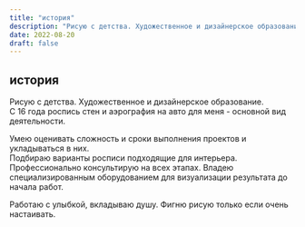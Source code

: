 ```yaml
---
title: "история"
description: "Рисую с детства. Художественное и дизайнерское образование."
date: 2022-08-20
draft: false
---
```


## история  



Рисую с детства. Художественное и дизайнерское образование.  
С 16 года роспись стен и аэрография на авто для меня - основной вид деятельности.

Умею оценивать сложность и сроки выполнения проектов и укладываться в них.  
Подбираю варианты росписи подходящие для интерьера. Профессионально консультирую на всех этапах. Владею специализированным оборудованием для визуализации результата до начала работ.

Работаю с улыбкой, вкладываю душу. Фигню рисую только если очень настаивать.